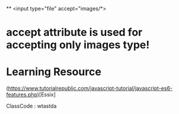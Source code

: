 ** <input type="file" accept="images/*>

# accept attribute is used for accepting only images type! 

# Learning Resource

  (https://www.tutorialrepublic.com/javascript-tutorial/javascript-es6-features.php)[Essix]


 ClassCode : wtastda
